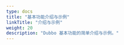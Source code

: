 ```yaml
---
type: docs
title: "基本功能介绍与示例"
linkTitle: "介绍与示例"
weight: 20
description: "Dubbo 基本功能的简单介绍与示例。"
---
```

